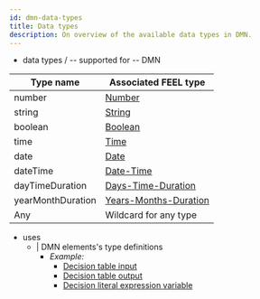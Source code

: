 ```yaml
---
id: dmn-data-types
title: Data types
description: On overview of the available data types in DMN.
---
```


* data types / -- supported for -- DMN

| Type name         | Associated FEEL type                                                                                      |
| ----------------- | --------------------------------------------------------------------------------------------------------- |
| number            | [Number](/components/modeler/feel/language-guide/feel-data-types.md#number)                               |
| string            | [String](/components/modeler/feel/language-guide/feel-data-types.md#string)                               |
| boolean           | [Boolean](/components/modeler/feel/language-guide/feel-data-types.md#boolean)                             |
| time              | [Time](/components/modeler/feel/language-guide/feel-data-types.md#time)                                   |
| date              | [Date](/components/modeler/feel/language-guide/feel-data-types.md#date)                                   |
| dateTime          | [Date-Time](/components/modeler/feel/language-guide/feel-data-types.md#date-time)                         |
| dayTimeDuration   | [Days-Time-Duration](/components/modeler/feel/language-guide/feel-data-types.md#days-time-duration)       |
| yearMonthDuration | [Years-Months-Duration](/components/modeler/feel/language-guide/feel-data-types.md#years-months-duration) |
| Any               | Wildcard for any type                                                                                     |

* uses 
  * | DMN elements's type definitions
    * _Example:_
      * [Decision table input](decision-table-input.md#input-type-definition)
      * [Decision table output](decision-table-output.md#output-type-definition)
      * [Decision literal expression variable](decision-literal-expression.md#variable-type-definition)
